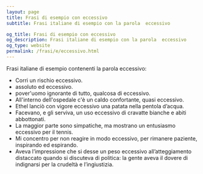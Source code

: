 ```yaml
---
layout: page
title: Frasi di esempio con eccessivo 
subtitle: Frasi italiane di esempio con la parola  eccessivo

og_title: Frasi di esempio con eccessivo 
og_description: Frasi italiane di esempio con la parola  eccessivo
og_type: website
permalink: /frasi/e/eccessivo.html
---
```


Frasi italiane di esempio contenenti la parola eccessivo:


- Corri un rischio eccessivo.
- assoluto ed eccessivo.
- pover'uomo ignorante di tutto, qualcosa di eccessivo.
- All'interno dell'ospedale c'è un caldo confortante, quasi eccessivo.
- Ethel lanciò con vigore eccessivo una patata nella pentola d’acqua.
- Facevano, e gli serviva, un uso eccessivo di cravatte bianche e abiti abbottonati.
- La maggior parte sono simpatiche, ma mostrano un entusiasmo eccessivo per il tennis.
- Mi concentro per non reagire in modo eccessivo, per rimanere paziente, inspirando ed espirando.
- Aveva l’impressione che si desse un peso eccessivo all’atteggiamento distaccato quando si discuteva di politica: la gente aveva il dovere di indignarsi per la crudeltà e l’ingiustizia.
